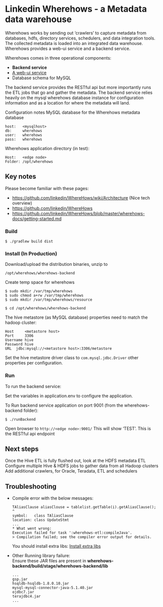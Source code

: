 # Linkedin Wherehows - a Metadata data warehouse

Wherehows works by sending out ‘crawlers’ to capture metadata from databases, hdfs, directory services, schedulers, and data integration tools. The collected metadata is loaded into an integrated data warehouse. Wherehows provides a web-ui service and a backend service.

Wherehows comes in three operational components:
- **Backend service**
- [A web-ui service](../wherehows-frontend/README.md)
- Database schema for MySQL

The backend service provides the RESTful api but more importantly runs the ETL jobs that go and gather the metadata. The backend service relies heavily on the mysql wherehows database instance for configuration information and as a location for where the metadata will land.

Configuration notes
MySQL database for the Wherehows metadata database
```
host:	<mysqlhost>
db:     wherehows
user:	wherehows
pass:	wherehows
```
Wherehows application directory (in test):
```
Host:	<edge node>
Folder:	/opt/wherehows
```

## Key notes
Please become familiar with these pages:
- https://github.com/linkedin/WhereHows/wiki/Architecture (Nice tech overview)
- https://github.com/linkedin/WhereHows
- https://github.com/linkedin/WhereHows/blob/master/wherehows-docs/getting-started.md

### Build
```
$ ./gradlew build dist
```

### Install (In Production)
Download/upload the distribution binaries, unzip to
```
/opt/wherehows/wherehows-backend
```

Create temp space for wherehows
```
$ sudo mkdir /var/tmp/wherehows
$ sudo chmod a+rw /var/tmp/wherehows
$ sudo mkdir /var/tmp/wherehows/resource
```

```
$ cd /opt/wherehows/wherehows-backend
```

The hive metastore (as MySQL database) properties need to match the hadoop cluster:
```
Host	 <metastore host>
Port	 3306
Username hive
Password hive
URL	 jdbc:mysql://<metastore host>:3306/metastore
```
Set the hive metastore driver class to ```com.mysql.jdbc.Driver```
other properties per configuration.


### Run
To run the backend service:

Set the variables in application.env to configure the application.

To Run backend service application on port 9001 (from the wherehows-backend folder):
```
$ ./runBackend
```

Open browser to ```http://<edge node>:9001/```
This will show ‘TEST’. This is the RESTful api endpoint


## Next steps
Once the Hive ETL is fully flushed out, look at the HDFS metadata ETL
Configure multiple Hive & HDFS jobs to gather data from all Hadoop clusters
Add additional crawlers, for Oracle, Teradata, ETL and schedulers

## Troubleshooting

- Compile error with the below messages:
   ```
   TAliasClause aliasClouse = tablelist.getTable(i).getAliasClause();
   ^
   symbol:   class TAliasClause
   location: class UpdateStmt
   ...
   * What went wrong:
   Execution failed for task ':wherehows-etl:compileJava'.
   > Compilation failed; see the compiler error output for details.
   
   ```
   You should install extra libs:  [Install extra libs](https://github.com/linkedin/WhereHows/tree/master/wherehows-etl/extralibs)
   
-  Other Running library failure:  
   Ensure these JAR files are present in **wherehows-backend/build/stage/wherehows-backend/lib**
   ```
   ...
   gsp.jar
   hsqldb-hsqldb-1.8.0.10.jar
   mysql-mysql-connector-java-5.1.40.jar
   ojdbc7.jar
   terajdbc4.jar
   ...
   ```